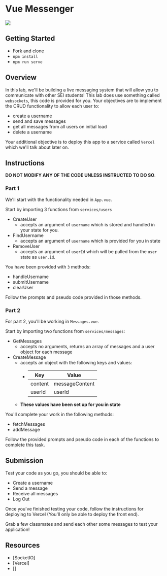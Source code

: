 # Vue Messenger

![](https://images.ctfassets.net/ksc20mvdfixl/1qSMfaxqwkYXj1if3nfAU2/f11e5fa2d078a41a3c6799bf21d45615/cover.png)

## Getting Started

- Fork and clone
- `npm install`
- `npm run serve`

## Overview

In this lab, we'll be building a live messaging system that will allow you to communicate with other SEI students! This lab does use something called `websockets`, this code is provided for you. Your objectives are to implement the CRUD functionality to allow each user to:

- create a username
- send and save messages
- get all messages from all users on initial load
- delete a username

Your additional objective is to deploy this app to a service called `Vercel` which we'll talk about later on.

## Instructions

**DO NOT MODIFY ANY OF THE CODE UNLESS INSTRUCTED TO DO SO**.

### Part 1

We'll start with the functionality needed in `App.vue`.

Start by importing 3 functions from `services/users`

- CreateUser
  - accepts an argument of `username` which is stored and handled in your state for you.
- FindUsername
  - accepts an argument of `username` which is provided for you in state
- RemoveUser
  - accepts an argument of `userId` which will be pulled from the `user` state as `user.id`.

You have been provided with `3` methods:

- handleUsername
- submitUsername
- clearUser

Follow the prompts and pseudo code provided in those methods.

### Part 2

For part 2, you'll be working in `Messages.vue`.

Start by importing two functions from `services/messages`:

- GetMessages
  - accepts no arguments, returns an array of messages and a user object for each message
- CreateMessage
  - accepts an object with the following keys and values:
    - | Key     | Value          |
      | ------- | -------------- |
      | content | messageContent |
      | userId  | userId         |
  - **These values have been set up for you in state**

You'll complete your work in the following methods:

- fetchMessages
- addMessage

Follow the provided prompts and pseudo code in each of the functions to complete this task.

## Submission

Test your code as you go, you should be able to:

- Create a username
- Send a message
- Receive all messages
- Log Out

Once you've finished testing your code, follow the instructions for deploying to Vercel (You'll only be able to deploy the front end).

Grab a few classmates and send each other some messages to test your application!

## Resources

- [SocketIO]
- [Vercel]
- []
